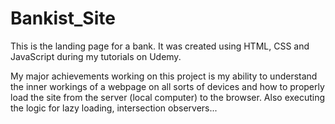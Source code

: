 # Bankist_Site
This is the landing page for a bank. 
It was created using HTML, CSS and JavaScript during my tutorials on Udemy. 

My major achievements working on this project is my ability to understand the inner workings of a webpage on all sorts of devices and how to properly load the site from the server (local computer) to the browser. Also executing the logic for lazy loading, intersection observers...
